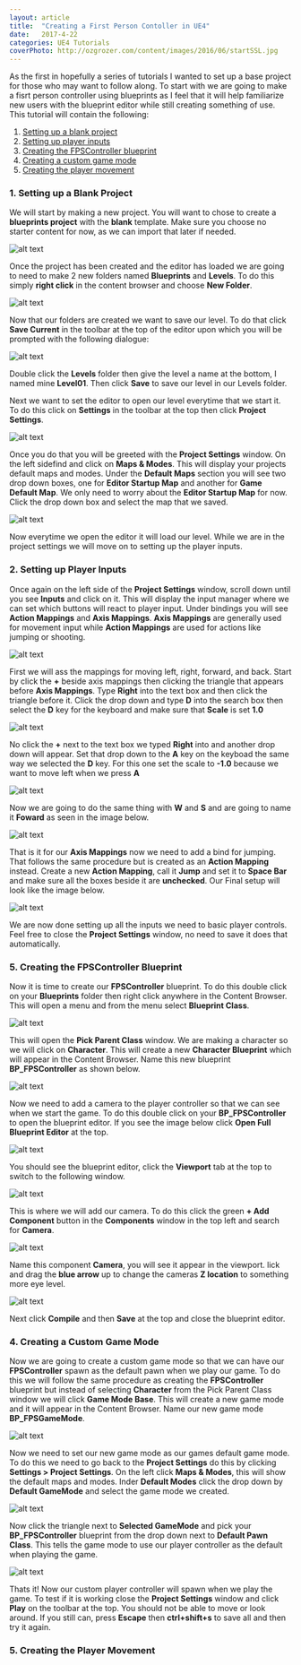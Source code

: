 ```yaml
---
layout: article
title:  "Creating a First Person Contoller in UE4"
date:   2017-4-22
categories: UE4 Tutorials
coverPhoto: http://ozgrozer.com/content/images/2016/06/startSSL.jpg
---
```


As the first in hopefully a series of tutorials I wanted to set up a base project for those who may want to follow along. To start with we are going to make a fisrt person controller using blueprints as I feel that it will help familiarize new users with the blueprint editor while still creating something of use. This tutorial will contain the following:

 1. [Setting up a blank project](#blank)
 2. [Setting up player inputs](#inputs)
 3. [Creating the FPSController blueprint](#fps)
 4. [Creating a custom game mode](#gamemode)
 5. [Creating the player movement](#movement)

<a name="blank"></a>
### 1. Setting up a Blank Project
We will start by making a new project. You will want to chose to create a **blueprints project** with the **blank** template. Make sure you choose no starter content for now, as we can import that later if needed.

![alt text](http://i.imgur.com/OvtMwKz.png "Creating blank project")

Once the project has been created and the editor has loaded we are going to need to make 2 new folders named **Blueprints** and **Levels**. To do this simply **right click** in the content browser and choose **New Folder**.

![alt text](http://i.imgur.com/DaXTHLW.png "Creating folders")

Now that our folders are created we want to save our level. To do that click **Save Current** in the toolbar at the top of the editor upon which you will be prompted with the following dialogue:

![alt text](http://i.imgur.com/3Q9lvRR.png "Saving the level")

Double click the **Levels** folder then give the level a name at the bottom, I named mine **Level01**. Then click **Save** to save our level in our Levels folder.

Next we want to set the editor to open our level everytime that we start it. To do this click on **Settings** in the toolbar at the top then click **Project Settings**.

![alt text](http://i.imgur.com/MtQ9feI.png "Opening Project Settings")

Once you do that you will be greeted with the **Project Settings** window. On the left sidefind and click on **Maps & Modes**. This will display your projects default maps and modes. Under the **Default Maps** section you will see two drop down boxes, one for **Editor Startup Map** and another for **Game Default Map**. We only need to worry about the **Editor Startup Map** for now. Click the drop down box and select the map that we saved.

![alt text](http://i.imgur.com/wGmKZBQ.png "Setting default map")

Now everytime we open the editor it will load our level. While we are in the project settings we will move on to setting up the player inputs.

<a name="inputs"></a>
### 2. Setting up Player Inputs
Once again on the left side of the **Project Settings** window, scroll down until you see **Inputs** and click on it. This will display the input manager where we can set which buttons will react to player input. Under bindings you will see **Action Mappings** and **Axis Mappings**. **Axis Mappings** are generally used for movement input while **Action Mappings** are used for actions like jumping or shooting.

![alt text](http://i.imgur.com/wjGepzE.png "Setting player inputs")

First we will ass the mappings for moving left, right, forward, and back. Start by click the **+** beside axis mappings then clicking the triangle that appears before **Axis Mappings**. Type **Right**  into the text box and then click the triangle before it. Click the drop down and type **D** into the search box then select the **D** key for the keyboard and make sure that **Scale** is set **1.0** 

![alt text](http://i.imgur.com/BZXwlZK.png "Setting D key")

No click the **+** next to the text box we typed **Right** into and another drop down will appear. Set that drop down to the **A** key on the keyboad the same way we selected the **D** key. For this one set the scale to **-1.0** because we want to move left when we press **A**

![alt text](http://i.imgur.com/fPhV7It.png "Setting A key")

Now we are going to do the same thing with **W** and **S** and are going to name it **Foward** as seen in the image below.

![alt text](http://i.imgur.com/drfYlzD.png "Foward input set up")

That is it for our **Axis Mappings** now we need to add a bind for jumping. That follows the same procedure but is created as an **Action Mapping** instead. Create a new **Action Mapping**, call it **Jump** and set it to **Space Bar** and make sure all the boxes beside it are **unchecked**. Our Final setup will look like the image below.

![alt text](http://i.imgur.com/VXztON9.png "Final input mapping")

We are now done setting up all the inputs we need to basic player controls. Feel free to close the **Project Settings** window, no need to save it does that automatically.

<a name="fps"></a>
### 5. Creating the FPSController Blueprint

Now it is time to create our **FPSController** blueprint. To do this double click on your **Blueprints** folder then right click anywhere in the Content Browser. This will open a menu and from the menu select **Blueprint Class**.

![alt text](http://i.imgur.com/meHPUc1.png "Create Blueprint Class")

This will open the **Pick Parent Class** window. We are making a character so we will click on **Character**. This will create a new **Character Blueprint** which will appear in the Content Browser. Name this new blueprint **BP_FPSController** as shown below.

![alt text](http://i.imgur.com/CpABjIN.png "FPSController in Content Browser")

Now we need to add a camera to the player controller so that we can see when we start the game. To do this double click on your **BP_FPSController** to open the blueprint editor. If you see the image below click **Open Full Blueprint Editor** at the top.

![alt text](http://i.imgur.com/WR4NDjS.png "open full blueprint editor")

You should see the blueprint editor, click the **Viewport** tab at the top to switch to the following window.

![alt text](http://i.imgur.com/2gqI3T2.png "viewport window")

This is where we will add our camera. To do this click the green **+ Add Component** button in the **Components** window in the top left and search for **Camera**.

![alt text](http://i.imgur.com/spn0mG1.png "adding camera component")

Name this component **Camera**, you will see it appear in the viewport. lick and drag the **blue arrow** up to change the cameras **Z location** to something more eye level.

![alt text](http://i.imgur.com/38d29T6.png "moving camera component")

Next click **Compile** and then **Save** at the top and close the blueprint editor.


<a name="gamemode"></a>
### 4. Creating a Custom Game Mode

Now we are going to create a custom game mode so that we can have our **FPSController** spawn as the default pawn when we play our game. To do this we will follow the same procedure as creating the **FPSController** blueprint but instead of selecting **Character** from the Pick Parent Class window we will click **Game Mode Base**. This will create a new game mode and it will appear in the Content Browser. Name our new game mode **BP_FPSGameMode**.

![alt text](http://i.imgur.com/4YzukHN.png "FPSGameMode in Content Browser")

Now we need to set our new game mode as our games default game mode. To do this we need to go back to the **Project Settings** do this by clicking **Settings > Project Settings**. On the left click **Maps & Modes**,  this will show the default maps and modes. Inder **Default Modes** click the drop down by **Default GameMode** and select the game mode we created.

![alt text](http://i.imgur.com/viiXDw4.png "Selecting default game mode")

Now click the triangle next to **Selected GameMode** and pick your **BP_FPSController** blueprint from the drop down next to **Default Pawn Class**. This tells the game mode to use our player controller as the default when playing the game.

![alt text](http://i.imgur.com/sNfq2he.png "Selecting default pawn")
 
 Thats it! Now our custom player controller will spawn when we play the game. To test if it is working close the **Project Settings** window and click **Play** on the toolbar at the top. You should not be able to move or look around. If you still can, press **Escape** then **ctrl+shift+s** to save all and then try it again.

<a name="movement"></a>
### 5. Creating the Player Movement

